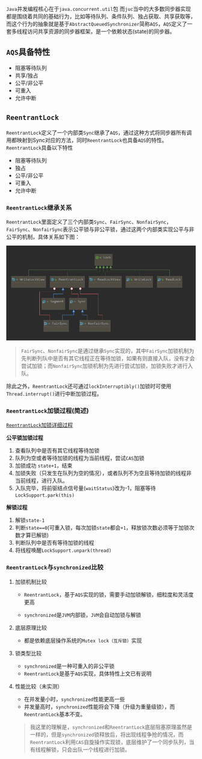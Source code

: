 `Java`并发编程核心在于`java.concurrent.util`包
而`juc`当中的大多数同步器实现都是围绕着共同的基础行为，比如等待队列、条件队列、独占获取、共享获取等，而这个行为的抽象就是基于`AbstractQueuedSynchronizer`简称`AQS`，`AQS`定义了一套多线程访问共享资源的同步器框架，是一个依赖状态(state)的同步器。

## `AQS`具备特性

- 阻塞等待队列
- 共享/独占
- 公平/非公平
- 可重入
- 允许中断

## `ReentrantLock`

`ReentrantLock`定义了一个内部类`Sync`继承了`AQS`，通过这种方式将同步器所有调用都映射到Sync对应的方法，同时`ReentrantLock`也具备`AQS`的特性。`ReentrantLock`具备以下特性

- 阻塞等待队列
- 独占
- 公平/非公平
- 可重入
- 允许中断

### `ReentrantLock`继承关系

`ReentrantLock`里面定义了三个内部类`Sync`、`FairSync`、`NonfairSync`，`FairSync`、`NonfairSync`表示公平锁与非公平锁，通过这两个内部类实现公平与非公平的机制，具体关系如下图：

![](lock.png)



> `FairSync`、`NonfairSync`是通过继承`Sync`实现的，其中`FairSync`加锁机制为先判断列队中是否有其它线程正在等待加锁，如果有则直接入队，没有才会尝试加锁；而`NonfairSync`加锁机制为先进行尝试加锁，加锁失败才进行入队。

除此之外，`ReentrantLock`还可通过`lockInterruptibly()`加锁时可使用`Thread.interrupt()`进行中断加锁过程。

### `ReentrantLock`加锁过程(简述)

[`ReentrantLock`加锁详细过程](https://www.processon.com/view/link/5f018c7a6376891e81fc2708)

**公平锁加锁过程**

1. 查看队列中是否有其它线程等待加锁
2. 队列为空或者等待加锁的线程为当前线程，尝试`CAS`加锁
3. 加锁成功 `state+1`，结束
4. 加锁失败（只发生在队列为空的情况），或者队列不为空且等待加锁的线程非当前线程，进行入队。
5. 入队完毕，将前驱结点信号量(`waitStatus`)改为-1，阻塞等待`LockSupport.park(this)`

**解锁过程**

1. 解锁`state-1`
2. 判断`state==0`(可重入锁，每次加锁`state`都会`+1`，释放锁次数必须等于加锁次数才算已解锁)
3. 判断队列中是否有等待加锁的线程
4. 将线程唤醒`LockSupport.unpark(thread)`

### `ReentrantLock`与`synchronized`比较

1. 加锁机制比较

   - `ReentrantLock`，基于`AQS`实现的锁，需要手动加锁解锁，细粒度和灵活度更高

   - `synchronized`是`JVM`内部锁，`JVM`会自动加锁与解锁

2. 底层原理比较

   - 都是依赖底层操作系统的`Mutex lock（互斥锁）`实现 

3. 锁类型比较

   - `synchronized`是一种可重入的非公平锁
   - `ReentrantLock`是基于`AQS`实现，具体特性上文已有说明

4. 性能比较（未实测）

   - 在并发量小时，`synchronized`性能更高一些
   - 并发量高时，`synchronized`性能将会下降（升级为重量级锁），而`ReentrantLock`基本不变。

   > 我这里的理解是，`synchronized`和`ReentrantLock`底层阻塞原理虽然是一样的，但是`synchronized`锁释放后，将出现线程争抢的情况，而`ReentrantLock`利用`CAS`自旋操作实现锁，底层维护了一个同步队列，当有线程解锁，只会出队一个线程进行加锁。

   

   



